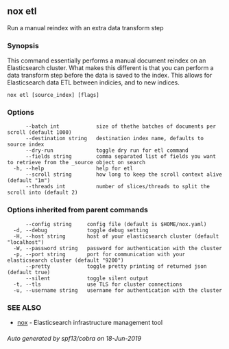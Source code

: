 ## nox etl

Run a manual reindex with an extra data transform step

### Synopsis

This command essentially performs a manual document reindex on an Elasticsearch cluster.
What makes this different is that you can perform a data transform step before the data is saved to the index.
This allows for Elasticsearch data ETL between indicies, and to new indices.

```
nox etl [source_index] [flags]
```

### Options

```
      --batch int            size of thethe batches of documents per scroll (default 1000)
      --destination string   destination index name, defaults to source index
      --dry-run              toggle dry run for etl command
      --fields string        comma separated list of fields you want to retrieve from the _source object on search
  -h, --help                 help for etl
      --scroll string        how long to keep the scroll context alive (default "1m")
      --threads int          number of slices/threads to split the scroll into (default 2)
```

### Options inherited from parent commands

```
      --config string     config file (default is $HOME/nox.yaml)
  -d, --debug             toggle debug setting
  -H, --host string       host of your elasticsearch cluster (default "localhost")
  -W, --password string   password for authentication with the cluster
  -p, --port string       port for communication with your elasticsearch cluster (default "9200")
      --pretty            toggle pretty printing of returned json (default true)
      --silent            toggle silent output
  -t, --tls               use TLS for cluster connections
  -u, --username string   username for authentication with the cluster
```

### SEE ALSO

* [nox](nox.md)	 - Elasticsearch infrastructure management tool

###### Auto generated by spf13/cobra on 18-Jun-2019
